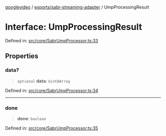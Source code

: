 [googlevideo](../../../README.md) / [exports/sabr-streaming-adapter](../README.md) / UmpProcessingResult

# Interface: UmpProcessingResult

Defined in: [src/core/SabrUmpProcessor.ts:33](https://github.com/LuanRT/googlevideo/blob/d9eb9db82e3516a9a277a77a3d25342e9c5bf127/src/core/SabrUmpProcessor.ts#L33)

## Properties

### data?

> `optional` **data**: `Uint8Array`

Defined in: [src/core/SabrUmpProcessor.ts:34](https://github.com/LuanRT/googlevideo/blob/d9eb9db82e3516a9a277a77a3d25342e9c5bf127/src/core/SabrUmpProcessor.ts#L34)

***

### done

> **done**: `boolean`

Defined in: [src/core/SabrUmpProcessor.ts:35](https://github.com/LuanRT/googlevideo/blob/d9eb9db82e3516a9a277a77a3d25342e9c5bf127/src/core/SabrUmpProcessor.ts#L35)
